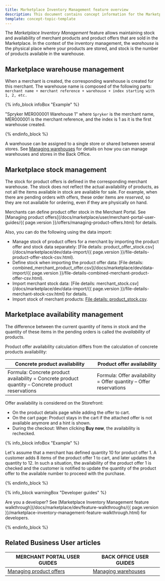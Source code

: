 ```yaml
---
title: Marketplace Inventory Management feature overview
description: This document contains concept information for the Marketplace Products feature.
template: concept-topic-template
---
```


The *Marketplace Inventory Management* feature allows maintaining stock and availability of merchant products and product offers that are sold in the Marketplace.
In the context of the inventory management, the *warehouse* is the physical place where your products are stored, and stock is the number of products available in the warehouse. 

## Marketplace warehouse management

When a merchant is created, the corresponding warehouse is created for this merchant. The warehouse name is composed of the following parts: `merchant name + merchant reference + warehouse + index starting with 1, 2, etc.`

{% info_block infoBox "Example" %}

"Spryker MER000001 Warehouse 1" where `Spryker` is the merchant name, MER000001 is the merchant reference, and the index is 1 as it is the first warehouse created.

{% endinfo_block %}

A warehouse can be assigned to a single store or shared between several stores. See [Managing warehouses](https://documentation.spryker.com/docs/managing-warehouses#managing-warehouses) for details on how you can manage warehouses and stores in the Back Office.

## Marketplace stock management
The stock for product offers is defined in the corresponding merchant warehouse. The stock does not reflect the actual availability of products, as not all the items available in stock are available for sale. For example, when there are pending orders with offers, these order items are *reserved*, so they are not available for ordering, even if they are physically on hand. 

Merchants can define product offer stock in the Merchant Portal. See [Managing product offers](/docs/marketplace/user/merchant-portal-user-guides/{{ page.version }}/offers/managing-product-offers.html) for details.

Also, you can do the following using the data import:

- Manage stock of product offers for a merchant by importing the product offer and stock data separately: [File details: product_offer_stock.csv](/docs/marketplace/dev/data-import/{{ page.version }}/file-details-product-offer-stock-csv.html).
-  Define stock when importing the product offer data: [File details: combined_merchant_product_offer.csv](/docs/marketplace/dev/data-import/{{ page.version }}/file-details-combined-merchant-product-offer-csv.html).
-  Import merchant stock data: [File details: merchant_stock.csv](/docs/marketplace/dev/data-import/{{ page.version }}/file-details-merchant-stock-csv.html) for details.
-  Import stock of merchant products: [File details: product_stock.csv](https://documentation.spryker.com/docs/file-details-product-stockcsv).

## Marketplace availability management 

The difference between the current quantity of items in stock and the quantity of these items in the pending orders is called the *availability* of products.

Product offer availability calculation differs from the calculation of concrete products availability:

| Concrete product availability   | Product offer availability   |
| --------------------- | ------------------------ |
| Formula: Concrete product availability = Concrete product quantity – Concrete product reservations | Formula: Offer availability = Offer quantity – Offer reservations |

Offer availability is considered on the Storefront: 

* On the product details page while adding the offer to cart.
* On the cart page: Product stays in the cart if the attached offer is not available anymore and a hint is shown.
* During the checkout: When clicking **Buy now**, the availability is rechecked.

{% info_block infoBox "Example" %}

Let's assume that a merchant has defined quantity 10 for product offer 1. A customer adds 8 items of the product offer 1 to cart, and later updates the quantity to 12. In such a situation, the availability of the product offer 1 is checked and the customer is notified to update the quantity of the product offer to the available number to proceed with the purchase. 

{% endinfo_block %}

{% info_block warningBox "Developer guides" %}

Are you a developer? See [Marketplace Inventory Management feature walkthrough](/docs/marketplace/dev/feature-walkthroughs/{{ page.version }}/marketplace-inventory-management-feature-walkthrough.html) for developers.

{% endinfo_block %}


## Related Business User articles

| MERCHANT PORTAL USER GUIDES | BACK OFFICE USER GUIDES |
| --------------------------- | ----------------------- |
| [Managing product offers](/docs/marketplace/user/merchant-portal-user-guides/{{page.version}}/offers/managing-product-offers.html)                            | [Managing warehouses](https://documentation.spryker.com/docs/managing-warehouses) <!--- UPDATE LINK-->                        |


